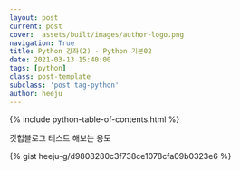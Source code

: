 ```yaml
---
layout: post
current: post
cover:  assets/built/images/author-logo.png
navigation: True
title: Python 강좌(2) - Python 기본02
date: 2021-03-13 15:40:00
tags: [python]
class: post-template
subclass: 'post tag-python'
author: heeju
---
```


{% include python-table-of-contents.html %}

깃헙블로그 테스트 해보는 용도

{% gist heeju-g/d9808280c3f738ce1078cfa09b0323e6 %}